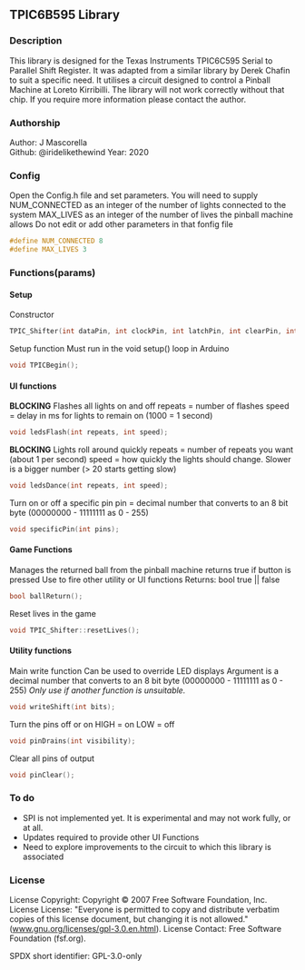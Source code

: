 
## TPIC6B595 Library

### Description
This library is designed for the Texas Instruments TPIC6C595 Serial to Parallel Shift Register. It was adapted from a similar library by Derek Chafin to suit a specific need.
It utilises a circuit designed to control a Pinball Machine at Loreto Kirribilli. The library will not work correctly without that chip. If you require more information please contact the author.

### Authorship
Author: J Mascorella  
Github: @iridelikethewind
Year: 2020  

### Config
Open the Config.h file and set parameters. You will need to supply
NUM_CONNECTED as an integer of the number of lights connected to the system
MAX_LIVES as an integer of the number of lives the pinball machine allows
Do not edit or add other parameters in that fonfig file
```c
#define NUM_CONNECTED 8
#define MAX_LIVES 3
```

### Functions(params)

#### Setup
Constructor
```c
TPIC_Shifter(int dataPin, int clockPin, int latchPin, int clearPin, int ballReturnButton);
```

Setup function 
Must run in the void setup() loop in Arduino
```c
void TPICBegin();
```

#### UI functions
**BLOCKING**
Flashes all lights on and off
repeats = number of flashes
speed = delay in ms for lights to remain on (1000 = 1 second)
```c
void ledsFlash(int repeats, int speed);
```

**BLOCKING**
Lights roll around quickly
repeats = number of repeats you want (about 1 per second)
speed = how quickly the lights should change. Slower is a bigger number (> 20 starts getting slow)
```c 
void ledsDance(int repeats, int speed);
```

Turn on or off a specific pin
pin = decimal number that converts to an 8 bit byte (00000000 - 11111111 as 0 - 255)
```c
void specificPin(int pins);
```

#### Game Functions
Manages the returned ball from the pinball machine returns true if button is pressed
Use to fire other utility or UI functions
Returns: bool true || false 
```c
bool ballReturn();
```

Reset lives in the game
```c
void TPIC_Shifter::resetLives();
```

#### Utility functions

Main write function
Can be used to override LED displays
Argument is a decimal number that converts to an 8 bit byte (00000000 - 11111111 as 0 - 255)
_Only use if another function is unsuitable._
```c
void writeShift(int bits);
```

Turn the pins off or on
HIGH = on
LOW = off
```c
void pinDrains(int visibility); 
```

Clear all pins of output
```c
void pinClear();
```

### To do
* SPI is not implemented yet. It is experimental and may not work fully, or at all. 
* Updates required to provide other UI Functions
* Need to explore improvements to the circuit to which this library is associated


### License
License Copyright: Copyright © 2007 Free Software Foundation, Inc.
License License: "Everyone is permitted to copy and distribute verbatim copies of this license document, but changing it is not allowed." (www.gnu.org/licenses/gpl-3.0.en.html).
License Contact: Free Software Foundation (fsf.org).

SPDX short identifier: GPL-3.0-only
